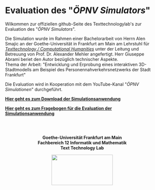 # Evaluation des "*ÖPNV Simulators*"

Wilkommen zur offiziellen github-Seite des Texttechnologylab's zur Evaluation des "*ÖPNV Simulators*".

Die Simulation wurde im Rahmen einer Bachelorarbeit von Herrn Alen Smajic an der Goethe-Universität in Frankfurt am Main am Lehrstuhl für [*Texttechnology / Computational Humanities*](https://www.texttechnologylab.org) unter der Leitung und Betreuung von Prof. Dr. Alexander Mehler angefertigt. Herr Giuseppe Abrami beriet den Autor bezüglich technischer Aspekte.
<br>
Thema der Arbeit: "Entwicklung und Erprobung eines interaktiven 3D-Stadtmodells am Beispiel des Personennahverkehrsnetzwerks der Stadt Frankfurt"

Die Evaluation wird in Kooperation mit dem YouTube-Kanal "*ÖPNV Simulationen*" durchgeführt.

[**Hier geht es zum Download der Simulationsanwendung**](http://www.texttechnologylab.org/files/PublicTransportSimulator.zip)

[**Hier geht es zum Fragebogen für die Evaluation der Simulationsanwendung**](https://alensm.typeform.com/to/eBaLzt)

<br>
<br>
<p align="center">
  <b>Goethe-Universität Frankfurt am Main</b><br>
  <b>Fachbereich 12 Informatik und Mathematik</b><br>
  <b>Text Technology Lab</b><br>
</p>
<p align="center">
  <img width="200" height="100" src="https://upload.wikimedia.org/wikipedia/de/f/f0/Goethe-Logo.svg">
</p>
